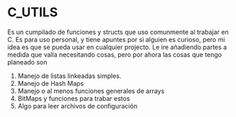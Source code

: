 # C_UTILS

   Es un cumpilado de funciones y structs que uso comunmente al 
trabajar en C. Es para uso personal, y tiene apuntes por si alguien es 
curioso, pero mi idea es que se pueda usar en cualquier projecto.
Le ire añadiendo partes a medida que valla necesitando cosas, pero por ahora
las cosas que tengo planeado son
1. Manejo de listas linkeadas simples.
2. Manejo de Hash Maps
3. Manejo o al menos funciones generales de arrays
4. BitMaps y funciones para trabar estos
5. Algo para leer archivos de configuración

